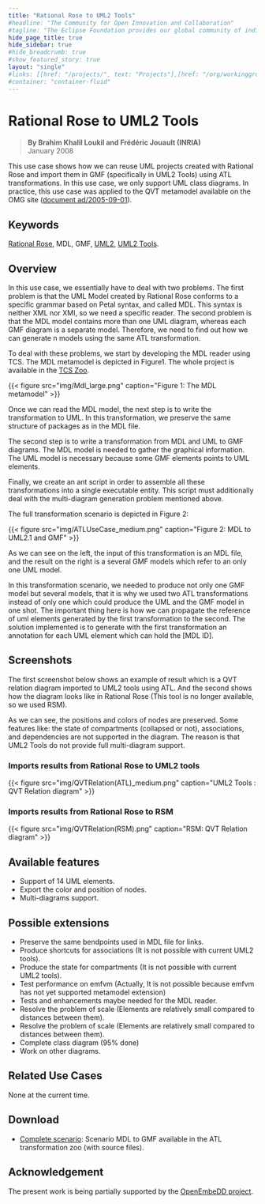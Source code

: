 ```yaml
---
title: "Rational Rose to UML2 Tools"
#headline: "The Community for Open Innovation and Collaboration"
#tagline: "The Eclipse Foundation provides our global community of individuals and organizations with a mature, scalable, and business-friendly environment for open source software collaboration and innovation."
hide_page_title: true
hide_sidebar: true
#hide_breadcrumb: true
#show_featured_story: true
layout: "single"
#links: [[href: "/projects/", text: "Projects"],[href: "/org/workinggroups/", text: "Working Group"],[href: "/membership/", text: "Members"],[href: "/org/value", text: "Business Value"]]
#container: "container-fluid"
---
```


# Rational Rose to UML2 Tools

> **By Brahim Khalil Loukil and Frédéric Jouault (INRIA)** \
> January 2008

This use case shows how we can reuse UML projects created with Rational Rose and import them in GMF (specifically in UML2 Tools) using ATL transformations. In this use case, we only support UML class diagrams. In practice, this use case was applied to the QVT metamodel available on the OMG site ([document ad/2005-09-01](https://www.omg.org/cgi-bin/doc?ad/2005-09-01)).

## Keywords

[Rational Rose](https://en.wikipedia.org/wiki/Rational_Rose), MDL, GMF, [UML2](https://www.eclipse.org/modeling/mdt/?project=uml2#uml2), [UML2 Tools](https://www.eclipse.org/modeling/mdt/?project=uml2tools#uml2tools).

## Overview

In this use case, we essentially have to deal with two problems. The first problem is that the UML Model created by Rational Rose conforms to a specific grammar based on Petal syntax, and called MDL. This syntax is neither XML nor XMI, so we need a specific reader. The second problem is that the MDL model contains more than one UML diagram, whereas each GMF diagram is a separate model. Therefore, we need to find out how we can generate n models using the same ATL transformation.

To deal with these problems, we start by developing the MDL reader using TCS. The MDL metamodel is depicted in Figure1. The whole project is available in the [TCS Zoo](http://wiki.eclipse.org/TCS/Zoo).

{{< figure src="img/Mdl_large.png" caption="Figure 1: The MDL metamodel" >}}

Once we can read the MDL model, the next step is to write the transformation to UML. In this transformation, we preserve the same structure of packages as in the MDL file.

The second step is to write a transformation from MDL and UML to GMF diagrams. The MDL model is needed to gather the graphical information. The UML model is necessary because some GMF elements points to UML elements.

Finally, we create an ant script in order to assemble all these transformations into a single executable entity. This script must additionally deal with the multi-diagram generation problem mentioned above.

The full transformation scenario is depicted in Figure 2:

{{< figure src="img/ATLUseCase_medium.png" caption="Figure 2: MDL to UML2.1 and GMF" >}}

As we can see on the left, the input of this transformation is an MDL file, and the result on the right is a several GMF models which refer to an only one UML model.

In this transformation scenario, we needed to produce not only one GMF model but several models, that it is why we used two ATL transformations instead of only one which could produce the UML and the GMF model in one shot. The important thing here is how we can propagate the reference of uml elements generated by the first transformation to the second. The solution implemented is to generate with the first transformation an annotation for each UML element which can hold the [MDL ID].

## Screenshots

The first screenshot below shows an example of result which is a QVT relation diagram imported to UML2 tools using ATL. And the second shows how the diagram looks like in Rational Rose (This tool is no longer available, so we used RSM).

As we can see, the positions and colors of nodes are preserved. Some features like: the state of compartments (collapsed or not), associations, and dependencies are not supported in the diagram. The reason is that UML2 Tools do not provide full multi-diagram support.

### Imports results from Rational Rose to UML2 tools

{{< figure src="img/QVTRelation(ATL)_medium.png" caption="UML2 Tools : QVT Relation diagram" >}}

### Imports results from Rational Rose to RSM

{{< figure src="img/QVTRelation(RSM).png" caption="RSM: QVT Relation diagram" >}}

## Available features

  * Support of 14 UML elements.
  * Export the color and position of nodes.
  * Multi-diagrams support.

## Possible extensions

  * Preserve the same bendpoints used in MDL file for links.
  * Produce shortcuts for associations (It is not possible with current UML2 tools).
  * Produce the state for compartments (It is not possible with current UML2 tools).
  * Test performance on emfvm (Actually, It is not possible because emfvm has not yet supported metamodel extension)
  * Tests and enhancements maybe needed for the MDL reader.
  * Resolve the problem of scale (Elements are relatively small compared to distances between them).
  * Resolve the problem of scale (Elements are relatively small compared to distances between them).
  * Complete class diagram (95% done)
  * Work on other diagrams.

## Related Use Cases

None at the current time.

##  Download

  * [Complete scenario](../../atltransformations/MDL2GMF/org.eclipse.m2m.atl.mdl2gmf.zip): Scenario MDL to GMF available in the ATL transformation zoo (with source files).

## Acknowledgement

The present work is being partially supported by the [OpenEmbeDD project](http://openembedd.inria.fr/).
